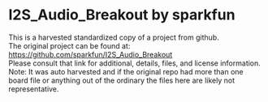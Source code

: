 
# I2S_Audio_Breakout by sparkfun  
This is a harvested standardized copy of a project from github.  
The original project can be found at:  
https://github.com/sparkfun/I2S_Audio_Breakout  
Please consult that link for additional, details, files, and license information.  
Note: It was auto harvested and if the original repo had more than one board file or anything out of the ordinary the files here are likely not representative.  
    